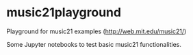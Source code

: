 # music21playground
Playground for music21 examples (http://web.mit.edu/music21/)


Some Jupyter notebooks to test basic music21 functionalities.
